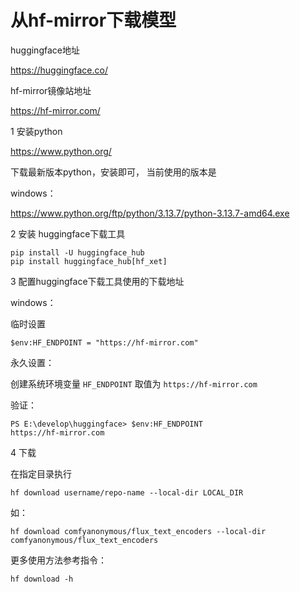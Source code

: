# 从hf-mirror下载模型



huggingface地址

https://huggingface.co/



hf-mirror镜像站地址

https://hf-mirror.com/



1 安装python

https://www.python.org/

下载最新版本python，安装即可， 当前使用的版本是

windows：

https://www.python.org/ftp/python/3.13.7/python-3.13.7-amd64.exe



2 安装 huggingface下载工具

```shell
pip install -U huggingface_hub
pip install huggingface_hub[hf_xet]
```



3 配置huggingface下载工具使用的下载地址

windows：

临时设置

```shell
$env:HF_ENDPOINT = "https://hf-mirror.com"
```

永久设置：

创建系统环境变量 `HF_ENDPOINT` 取值为 `https://hf-mirror.com` 

验证：

```shell
PS E:\develop\huggingface> $env:HF_ENDPOINT
https://hf-mirror.com
```



4 下载

在指定目录执行 

```shell
hf download username/repo-name --local-dir LOCAL_DIR
```

如：

```shell
hf download comfyanonymous/flux_text_encoders --local-dir comfyanonymous/flux_text_encoders
```

更多使用方法参考指令：

```shell
hf download -h
```

